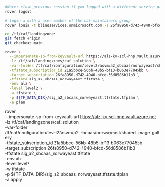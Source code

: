 
```bash
#Note: close previous session if you logged with a different service principal using --impersonate-sp-from-keyvault-url
rover logout

# login a with a user member of the caf-maintainers group
rover login -t blinqservices.onmicrosoft.com -s 26fa8950-d742-4940-bfcd-56d8586b11b3

cd /tf/caf/landingzones
git fetch origin
git checkout main

rover \
  --impersonate-sp-from-keyvault-url https://alz-kv-scl-hnp.vault.azure.net \
  -lz /tf/caf/landingzones/caf_solution \
  -var-folder /tf/caf/configuration/level2/asvm/a2_sbcaas/norwayeast/shared_image_gallery \
  -tfstate_subscription_id 21a5bbce-56bb-48b5-bf13-b063e77045bb \
  -target_subscription 26fa8950-d742-4940-bfcd-56d8586b11b3 \
  -tfstate sig_a2_sbcaas_norwayeast.tfstate \
  -env alz \
  -level level2 \
  -w tfstate \
  -p ${TF_DATA_DIR}/sig_a2_sbcaas_norwayeast.tfstate.tfplan \
  -a plan

```

rover \
  --impersonate-sp-from-keyvault-url https://alz-kv-scl-hnp.vault.azure.net \
  -lz /tf/caf/landingzones/caf_solution \
  -var-folder /tf/caf/configuration/level2/asvm/a2_sbcaas/norwayeast/shared_image_gallery \
  -tfstate_subscription_id 21a5bbce-56bb-48b5-bf13-b063e77045bb \
  -target_subscription 26fa8950-d742-4940-bfcd-56d8586b11b3 \
  -tfstate sig_a2_sbcaas_norwayeast.tfstate \
  -env alz \
  -level level2 \
  -w tfstate \
  -p ${TF_DATA_DIR}/sig_a2_sbcaas_norwayeast.tfstate.tfplan \
  -a apply